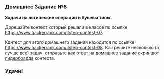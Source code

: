 ### Домашнее Задание №8

**Задачи на логические операции и булевы типы.**

Дорешайте контест который решали в классе по ссылке https://www.hackerrank.com/itstep-contest-07.

Контест для этого домашнего задания находится по ссылке https://www.hackerrank.com/itstep-contest-08.
Как решите несколько (а лучше все) задач, отправьте как ответ на домашнее задание скриншот [лидербоарда](https://www.hackerrank.com/itstep-contest-08/leaderboard) контеста.

### Удачи!
